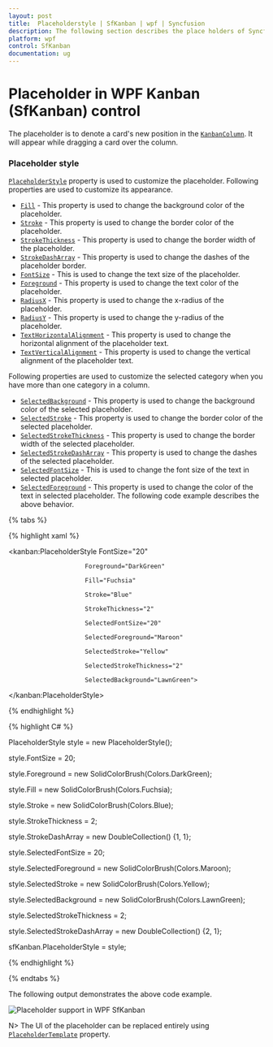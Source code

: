```yaml
---
layout: post
title:  Placeholderstyle | SfKanban | wpf | Syncfusion
description: The following section describes the place holders of Syncfusion Essential Studio WPF Kanban (SfKanban) control, its elements and more.
platform: wpf
control: SfKanban
documentation: ug
---
```


# Placeholder in WPF Kanban (SfKanban) control

The placeholder is to denote a card's new position in the [`KanbanColumn`](https://help.syncfusion.com/cr/wpf/Syncfusion.UI.Xaml.Kanban.KanbanColumn.html). It will appear while dragging a card over the column.

### Placeholder style

[`PlaceholderStyle`](https://help.syncfusion.com/cr/wpf/Syncfusion.UI.Xaml.Kanban.SfKanban.html#Syncfusion_UI_Xaml_Kanban_SfKanban_PlaceholderStyle) property is used to customize the placeholder. Following properties are used to customize its appearance.

* [`Fill`](https://help.syncfusion.com/cr/wpf/Syncfusion.UI.Xaml.Kanban.PlaceholderStyle.html#Syncfusion_UI_Xaml_Kanban_PlaceholderStyle_Fill)  	 - This property is used to change the background color of the placeholder.
* [`Stroke`](https://help.syncfusion.com/cr/wpf/Syncfusion.UI.Xaml.Kanban.PlaceholderStyle.html#Syncfusion_UI_Xaml_Kanban_PlaceholderStyle_Stroke) 	 	 - This property is used to change the border color of the placeholder.
* [`StrokeThickness`](https://help.syncfusion.com/cr/wpf/Syncfusion.UI.Xaml.Kanban.PlaceholderStyle.html#Syncfusion_UI_Xaml_Kanban_PlaceholderStyle_StrokeThickness)  	 - This property is used to change the border width of the placeholder.
* [`StrokeDashArray`](https://help.syncfusion.com/cr/wpf/Syncfusion.UI.Xaml.Kanban.PlaceholderStyle.html#Syncfusion_UI_Xaml_Kanban_PlaceholderStyle_StrokeDashArray)     - This property is used to change the dashes of the placeholder border.
* [`FontSize`](https://help.syncfusion.com/cr/wpf/Syncfusion.UI.Xaml.Kanban.PlaceholderStyle.html#Syncfusion_UI_Xaml_Kanban_PlaceholderStyle_FontSize)            - This is used to change the text size of the placeholder.
* [`Foreground`](https://help.syncfusion.com/cr/wpf/Syncfusion.UI.Xaml.Kanban.PlaceholderStyle.html#Syncfusion_UI_Xaml_Kanban_PlaceholderStyle_Foreground)           - This property is used to change the text color of the placeholder.
* [`RadiusX`](https://help.syncfusion.com/cr/wpf/Syncfusion.UI.Xaml.Kanban.PlaceholderStyle.html#Syncfusion_UI_Xaml_Kanban_PlaceholderStyle_RadiusX) - This property is used to change the x-radius of the placeholder.
* [`RadiusY`](https://help.syncfusion.com/cr/wpf/Syncfusion.UI.Xaml.Kanban.PlaceholderStyle.html#Syncfusion_UI_Xaml_Kanban_PlaceholderStyle_RadiusY) - This property is used to change the y-radius of the placeholder.
* [`TextHorizontalAlignment`](https://help.syncfusion.com/cr/wpf/Syncfusion.UI.Xaml.Kanban.PlaceholderStyle.html#Syncfusion_UI_Xaml_Kanban_PlaceholderStyle_TextHorizontalAlignment) - This property is used to change the horizontal alignment of the placeholder text.
* [`TextVerticalAlignment`](https://help.syncfusion.com/cr/wpf/Syncfusion.UI.Xaml.Kanban.PlaceholderStyle.html#Syncfusion_UI_Xaml_Kanban_PlaceholderStyle_TextVerticalAlignment) - This property is used to change the vertical alignment of the placeholder text.

Following properties are used to customize the selected category when you have more than one category in a column.

* [`SelectedBackground`](https://help.syncfusion.com/cr/wpf/Syncfusion.UI.Xaml.Kanban.PlaceholderStyle.html#Syncfusion_UI_Xaml_Kanban_PlaceholderStyle_SelectedBackground) 	- This property is used to change the background color of the selected placeholder.
* [`SelectedStroke`](https://help.syncfusion.com/cr/wpf/Syncfusion.UI.Xaml.Kanban.PlaceholderStyle.html#Syncfusion_UI_Xaml_Kanban_PlaceholderStyle_SelectedStroke) 		- This property is used to change the border color of the selected placeholder.
* [`SelectedStrokeThickness`](https://help.syncfusion.com/cr/wpf/Syncfusion.UI.Xaml.Kanban.PlaceholderStyle.html#Syncfusion_UI_Xaml_Kanban_PlaceholderStyle_SelectedStrokeThickness) 	- This property is used to change the border width of the selected placeholder.
* [`SelectedStrokeDashArray`](https://help.syncfusion.com/cr/wpf/Syncfusion.UI.Xaml.Kanban.PlaceholderStyle.html#Syncfusion_UI_Xaml_Kanban_PlaceholderStyle_SelectedStrokeDashArray)     - This property is used to change the dashes of the selected placeholder.
* [`SelectedFontSize`](https://help.syncfusion.com/cr/wpf/Syncfusion.UI.Xaml.Kanban.PlaceholderStyle.html#Syncfusion_UI_Xaml_Kanban_PlaceholderStyle_SelectedFontSize)            - This is used to change the font size of the text in selected placeholder.
* [`SelectedForeground`](https://help.syncfusion.com/cr/wpf/Syncfusion.UI.Xaml.Kanban.PlaceholderStyle.html#Syncfusion_UI_Xaml_Kanban_PlaceholderStyle_SelectedForeground)           - This property is used to change the color of the text in selected placeholder.
The following code example describes the above behavior.

{% tabs %}

{% highlight xaml %}

<kanban:PlaceholderStyle FontSize="20"

                         Foreground="DarkGreen"

                         Fill="Fuchsia"

                         Stroke="Blue"

                         StrokeThickness="2"

                         SelectedFontSize="20"

                         SelectedForeground="Maroon"

                         SelectedStroke="Yellow"

                         SelectedStrokeThickness="2"

                         SelectedBackground="LawnGreen">

</kanban:PlaceholderStyle>


{% endhighlight %}

{% highlight C# %}

PlaceholderStyle style = new PlaceholderStyle();

style.FontSize = 20;

style.Foreground = new SolidColorBrush(Colors.DarkGreen);

style.Fill = new SolidColorBrush(Colors.Fuchsia);

style.Stroke = new SolidColorBrush(Colors.Blue);

style.StrokeThickness = 2;

style.StrokeDashArray = new DoubleCollection() {1, 1};

style.SelectedFontSize = 20;

style.SelectedForeground = new SolidColorBrush(Colors.Maroon);

style.SelectedStroke = new SolidColorBrush(Colors.Yellow);

style.SelectedBackground = new SolidColorBrush(Colors.LawnGreen);

style.SelectedStrokeThickness = 2;

style.SelectedStrokeDashArray = new DoubleCollection() {2, 1};

sfKanban.PlaceholderStyle = style;

{% endhighlight %}

{% endtabs %}

The following output demonstrates the above code example.

![Placeholder support in WPF SfKanban](SfKanban_images/PlaceholderStyle.png)

N> The UI of the placeholder can be replaced entirely using [`PlaceholderTemplate`](https://help.syncfusion.com/cr/wpf/Syncfusion.UI.Xaml.Kanban.PlaceholderStyle.html#Syncfusion_UI_Xaml_Kanban_PlaceholderStyle_PlaceholderTemplate) property.